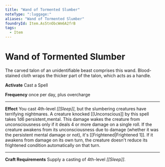 ```yaml
---
title: "Wand of Tormented Slumber"
noteType: ":luggage:"
aliases: "Wand of Tormented Slumber"
foundryId: Item.As5tnObcWm6A2frB
tags:
  - Item
---
```


# Wand of Tormented Slumber

The carved talon of an unidentifiable beast comprises this wand. Blood-stained cloth wraps the thicker part of the talon, which acts as a handle.

**Activate** Cast a Spell

**Frequency** once per day, plus overcharge

* * *

**Effect** You cast 4th-level _[[Sleep]]_, but the slumbering creatures have terrifying nightmares. A creature knocked [[Unconscious]] by this spell takes 1d6 persistent,mental. This damage wakes the creature from unconsciousness only if it deals 4 or more damage on a single roll. If the creature awakens from its unconsciousness due to damage (whether it was the persistent mental damage or not), it's [[Frightened|Frightened 1]]. If it awakens from damage on its own turn, the creature doesn't reduce its frightened condition automatically on that turn.

* * *

**Craft Requirements** Supply a casting of 4th-level _[[Sleep]]_.
